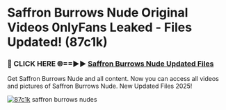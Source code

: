 # Saffron Burrows Nude Original Videos 0nlyFans Leaked - Files Updated! (87c1k)

<h3>🔴 CLICK HERE 🌐==►► <a href="https://tinyurl.com/5h6xmrr3" rel="nofollow">Saffron Burrows Nude Updated Files</a></h3>

Get Saffron Burrows Nude and all content. Now you can access all videos and pictures of Saffron Burrows Nude. New Updated Files 2025!

[![87c1k](https://i.imgur.com/KVD873Z.gif)](https://tinyurl.com/5h6xmrr3)
saffron burrows nudes